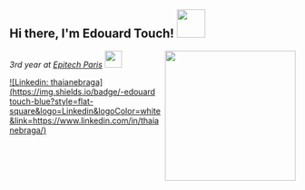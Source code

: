 <h2> Hi there, I'm Edouard Touch! <img src="https://i.pinimg.com/originals/80/21/74/8021744fc275101ed9a4b75ace41f168.gif" width="50"></h2>
<img align='right' src="https://64.media.tumblr.com/96f59956d9b43d81ee9b754ab39dfbc4/tumblr_nakz6yFHZF1tgzy56o1_250.gifv" width="230">
<p><em>3rd year at <a href="https://www.epitech.eu/">Epitech Paris</a>    <img src="https://newsroom.ionis-group.com/wp-content/uploads/2018/12/epitech-logo-signature-quadri.png" width="30"></br>
</em></p>

[![Linkedin: thaianebraga](https://img.shields.io/badge/-edouard touch-blue?style=flat-square&logo=Linkedin&logoColor=white&link=https://www.linkedin.com/in/thaianebraga/)](https://www.linkedin.com/in/thaianebraga/)
